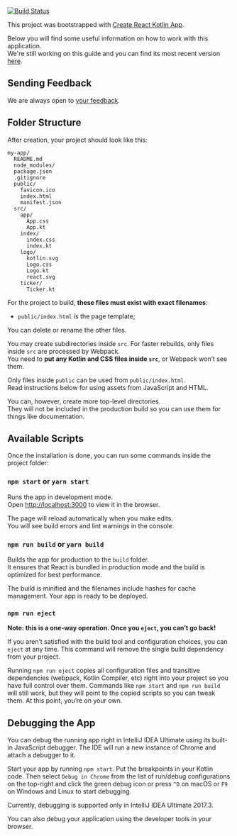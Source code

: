 [![Build Status](https://travis-ci.com/val171001/portafolio.svg?token=qEAp4Ny9ZqFuo4ghaAzy&branch=master)](https://travis-ci.com/val171001/portafolio)

This project was bootstrapped with [Create React Kotlin App](https://github.com/JetBrains/create-react-kotlin-app).

Below you will find some useful information on how to work with this application.<br>
We're still working on this guide and you can find its most recent version [here](https://github.com/JetBrains/create-react-kotlin-app/blob/master/packages/react-scripts/template/README.md).

## Sending Feedback

We are always open to [your feedback](https://youtrack.jetbrains.com/issues/CRKA).

## Folder Structure

After creation, your project should look like this:

```
my-app/
  README.md
  node_modules/
  package.json
  .gitignore
  public/
    favicon.ico
    index.html
    manifest.json
  src/
    app/
      App.css
      App.kt
    index/
      index.css
      index.kt
    logo/
      kotlin.svg
      Logo.css
      Logo.kt
      react.svg
    ticker/
      Ticker.kt
```

For the project to build, **these files must exist with exact filenames**:

* `public/index.html` is the page template;

You can delete or rename the other files.

You may create subdirectories inside `src`. For faster rebuilds, only files inside `src` are processed by Webpack.<br>
You need to **put any Kotlin and CSS files inside `src`**, or Webpack won’t see them.

Only files inside `public` can be used from `public/index.html`.<br>
Read instructions below for using assets from JavaScript and HTML.

You can, however, create more top-level directories.<br>
They will not be included in the production build so you can use them for things like documentation.

## Available Scripts

Once the installation is done, you can run some commands inside the project folder:

### `npm start` or `yarn start`

Runs the app in development mode.<br>
Open [http://localhost:3000](http://localhost:3000) to view it in the browser.

The page will reload automatically when you make edits.<br>
You will see build errors and lint warnings in the console.

### `npm run build` or `yarn build`

Builds the app for production to the `build` folder.<br>
It ensures that React is bundled in production mode and the build is optimized for best performance.

The build is minified and the filenames include hashes for cache management. Your app is ready to be deployed.

### `npm run eject`

**Note: this is a one-way operation. Once you `eject`, you can’t go back!**

If you aren’t satisfied with the build tool and configuration choices, you can `eject` at any time. This command will remove the single build dependency from your project.

Running `npm run eject` copies all configuration files and transitive dependencies (webpack, Kotlin Compiler, etc) right into your project so you have full control over them. Commands like `npm start` and `npm run build` will still work, but they will point to the copied scripts so you can tweak them. At this point, you’re on your own.

## Debugging the App

You can debug the running app right in IntelliJ IDEA Ultimate using its built-in JavaScript debugger. The IDE will run a new instance of Chrome and attach a debugger to it.

Start your app by running `npm start`. Put the breakpoints in your Kotlin code.
Then select `Debug in Chrome` from the list of run/debug configurations on the top-right and click the green debug icon or press `^D` on macOS or `F9` on Windows and Linux to start debugging.

Currently, debugging is supported only in IntelliJ IDEA Ultimate 2017.3.

You can also debug your application using the developer tools in your browser.

